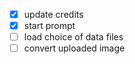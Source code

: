 - [x] update credits
- [x] start prompt
- [ ] load choice of data files
- [ ] convert uploaded image
